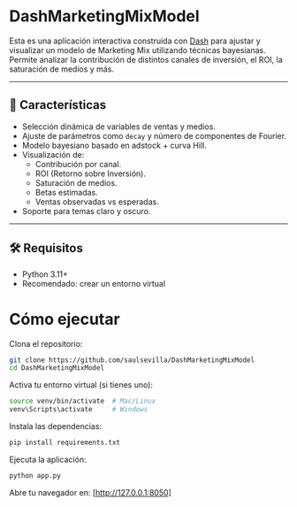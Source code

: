 # DashMarketingMixModel

Esta es una aplicación interactiva construida con [Dash](https://dash.plotly.com/) para ajustar y visualizar un modelo de Marketing Mix utilizando técnicas bayesianas. Permite analizar la contribución de distintos canales de inversión, el ROI, la saturación de medios y más.

---

## 🚀 Características

- Selección dinámica de variables de ventas y medios.
- Ajuste de parámetros como `decay` y número de componentes de Fourier.
- Modelo bayesiano basado en adstock + curva Hill.
- Visualización de:
  - Contribución por canal.
  - ROI (Retorno sobre Inversión).
  - Saturación de medios.
  - Betas estimadas.
  - Ventas observadas vs esperadas.
- Soporte para temas claro y oscuro.

---

## 🛠 Requisitos

- Python 3.11+
- Recomendado: crear un entorno virtual

# Cómo ejecutar
Clona el repositorio:
```bash
git clone https://github.com/saulsevilla/DashMarketingMixModel
cd DashMarketingMixModel
```

Activa tu entorno virtual (si tienes uno):

```bash
source venv/bin/activate  # Mac/Linux
venv\Scripts\activate     # Windows
```

Instala las dependencias:
```bash
pip install requirements.txt
```

Ejecuta la aplicación:

```bash
python app.py
```

Abre tu navegador en: [http://127.0.0.1:8050]

